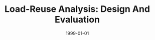 ---
title: "Load-Reuse Analysis: Design And Evaluation"
date: 1999-01-01
venue: "Proceedings of the 1999 ACM SIGPLAN Conference on Programming Language Design and Implementation (PLDI), Atlanta, Georgia, USA, May 1-4, 1999"
paperurl: https://doi.org/10.1145/301618.301643
authors: "Rastislav Bodik, Rajiv Gupta and Mary Lou Soffa"
awards: ""
---